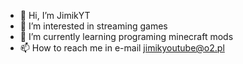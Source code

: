 - 👋 Hi, I’m JimikYT
- 👀 I’m interested in streaming games
- 🌱 I’m currently learning programing minecraft mods
- 📫 How to reach me in e-mail jimikyoutube@o2.pl
